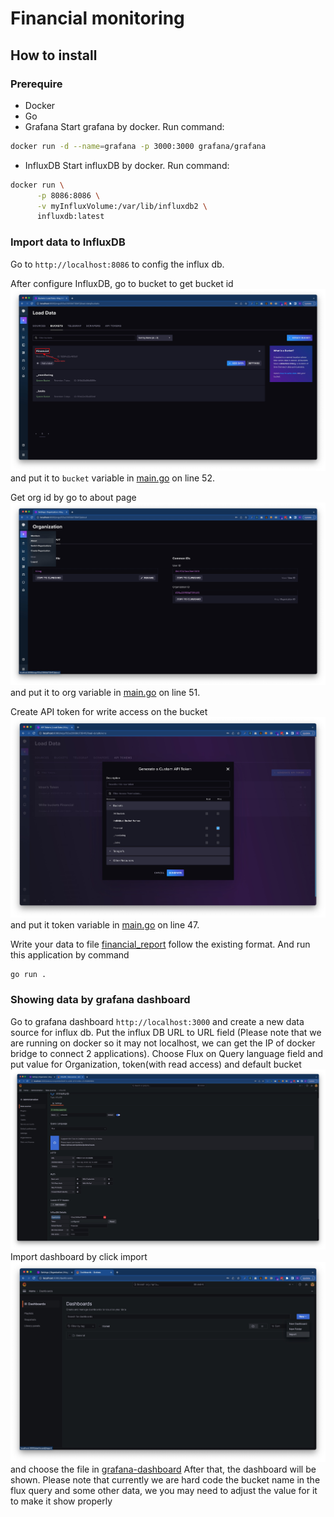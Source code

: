 # Financial monitoring

## How to install

### Prerequire

- Docker
- Go
- Grafana
  Start grafana by docker. Run command:

```bash
docker run -d --name=grafana -p 3000:3000 grafana/grafana
```

- InfluxDB
  Start influxDB by docker. Run command:

```bash
docker run \
      -p 8086:8086 \
      -v myInfluxVolume:/var/lib/influxdb2 \
      influxdb:latest
```

### Import data to InfluxDB

Go to `http://localhost:8086` to config the influx db.

After configure InfluxDB, go to bucket to get bucket id ![get bucket id](./docs/get_bucket_name.jpg) and put it to `bucket` variable in [main.go](./main.go) on line 52.

Get org id by go to about page ![get org id](./docs//get_org_id.jpg) and put it to org variable in [main.go](./main.go) on line 51.

Create API token for write access on the bucket ![create API token](./docs/create_api_token.jpg) and put it token variable in [main.go](./main.go) on line 47.

Write your data to file [financial_report](./financial_report.csv) follow the existing format. And run this application by command

```sh
go run .
```

### Showing data by grafana dashboard

Go to grafana dashboard `http://localhost:3000` and create a new data source for influx db.
Put the influx DB URL to URL field (Please note that we are running on docker so it may not localhost, we can get the IP of docker bridge to connect 2 applications).
Choose Flux on Query language field and put value for Organization, token(with read access) and default bucket ![create data source](./docs/create_data_source.jpg)
Import dashboard by click import ![import dashboard](./docs/import_dashboard.jpg) and choose the file in [grafana-dashboard](./grafana-dashboard/)
After that, the dashboard will be shown. Please note that currently we are hard code the bucket name in the flux query and some other data, we you may need to adjust the value for it to make it show properly
